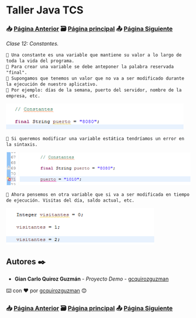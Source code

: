 # Taller Java TCS
### 📥 [Página Anterior](https://github.com/gcquirozguzman/java-tcs-202001/tree/PR00100001) 🗃️ [Página principal](https://github.com/gcquirozguzman/java-tcs-202001) 📤 [Página Siguiente](https://github.com/gcquirozguzman/java-tcs-202001/tree/SDD0100001)

_Clase 12: Constantes._

```
📢 Una constante es una variable que mantiene su valor a lo largo de toda la vida del programa. 
📢 Para crear una variable se debe anteponer la palabra reservada "final".
📢 Supongamos que tenemos un valor que no va a ser modificado durante la ejecución de nuestro aplicativo. 
📢 Por ejemplo: días de la semana, puerto del servidor, nombre de la empresa, etc.
```

![Error: imagen no ha sido cargada](https://github.com/gcquirozguzman/java-tcs-202001/blob/master/imagenes/CST0100001_1.png)

```
📢 Si queremos modificar una variable estática tendríamos un error en la sintaxis. 
```

![Error: imagen no ha sido cargada](https://github.com/gcquirozguzman/java-tcs-202001/blob/master/imagenes/CST0100001_2.png)

```
📢 Ahora pensemos en otra variable que si va a ser modificada en tiempo de ejecución. Visitas del día, saldo actual, etc.
```

![Error: imagen no ha sido cargada](https://github.com/gcquirozguzman/java-tcs-202001/blob/master/imagenes/CST0100001_3.png)


## Autores ✒️

* **Gian Carlo Quiroz Guzmán** - *Proyecto Demo* - [gcquirozguzman](https://github.com/gcquirozguzman)

⌨️ con ❤️ por [gcquirozguzman](https://github.com/gcquirozguzman) 😊

### 📥 [Página Anterior](https://github.com/gcquirozguzman/java-tcs-202001/tree/PR00100001) 🗃️ [Página principal](https://github.com/gcquirozguzman/java-tcs-202001) 📤 [Página Siguiente](https://github.com/gcquirozguzman/java-tcs-202001/tree/SDD0100001)
